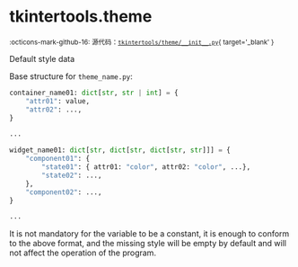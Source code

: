 # tkintertools.theme

<small>:octicons-mark-github-16: 源代码：[`tkintertools/theme/__init__.py`](https://github.com/Xiaokang2022/tkintertools/blob/3.0.0rc4/tkintertools/theme/__init__.py){ target='_blank' }</small>

Default style data

Base structure for `theme_name.py`:

```python
container_name01: dict[str, str | int] = {
    "attr01": value,
    "attr02": ...,
}

...

widget_name01: dict[str, dict[str, dict[str, str]]] = {
    "component01": {
        "state01": { attr01: "color", attr02: "color", ...},
        "state02": ...,
    },
    "component02": ...,
}

...
```

It is not mandatory for the variable to be a constant, it is enough to conform
to the above format, and the missing style will be empty by default and will
not affect the operation of the program.


